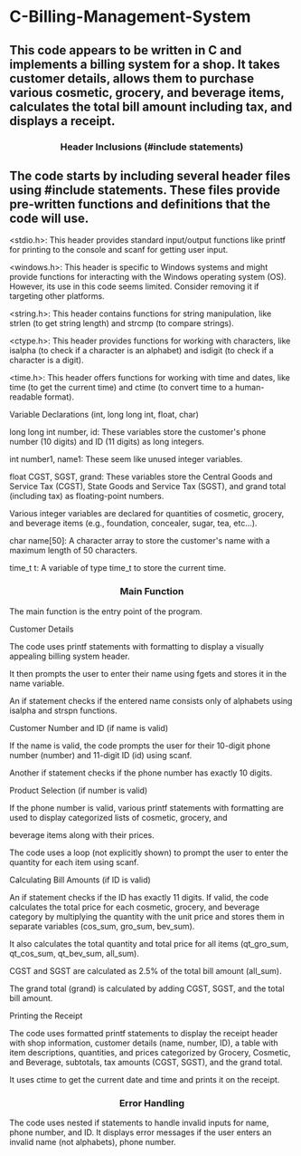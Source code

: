 # C-Billing-Management-System
<h2>This code appears to be written in C and implements a billing system for a shop. It takes customer details, allows them to purchase  various cosmetic, grocery, and beverage items, calculates the total bill amount including tax, and displays a receipt.</h2>


<h3><p align="center"><b>Header Inclusions (#include statements)</b></p></h3>

<h2>The code starts by including several header files using #include statements. These files provide pre-written functions and definitions that the code will use. </h2>

 <stdio.h>: This header provides standard input/output functions like printf for printing to the console and scanf for getting user input.
 
 <windows.h>: This header is specific to Windows systems and might provide functions for interacting with the Windows operating system 
              (OS). However, its use in this code seems limited. Consider removing it if targeting other platforms.
 
 <string.h>: This header contains functions for string manipulation, like strlen (to get string length) and strcmp (to compare strings).
 
 <ctype.h>: This header provides functions for working with characters, like isalpha (to check if a character is an alphabet) and isdigit 
            (to check if a character is a digit).
 
 <time.h>: This header offers functions for working with time and dates, like time (to get the current time) and ctime (to convert time 
           to a human-readable format).
           



            
Variable Declarations (int, long long int, float, char)

long long int number, id: These variables store the customer's phone number (10 digits) and ID (11 digits) as long integers.

int number1, name1: These seem like unused integer variables.

float CGST, SGST, grand: These variables store the Central Goods and Service Tax (CGST), State Goods and Service Tax (SGST), and grand 
total (including tax) as floating-point numbers.

Various integer variables are declared for quantities of cosmetic, grocery, and beverage items (e.g., foundation, concealer, sugar, tea, etc...).

char name[50]: A character array to store the customer's name with a maximum length of 50 characters.

time_t t: A variable of type time_t to store the current time.



<h3><p align="center"><b>Main Function</b></p></h3>



The main function is the entry point of the program.

Customer Details

The code uses printf statements with formatting to display a visually appealing billing system header.

It then prompts the user to enter their name using fgets and stores it in the name variable.

An if statement checks if the entered name consists only of alphabets using isalpha and strspn functions.

Customer Number and ID (if name is valid)

If the name is valid, the code prompts the user for their 10-digit phone number (number) and 11-digit ID (id) using scanf.

Another if statement checks if the phone number has exactly 10 digits.

Product Selection (if number is valid)

If the phone number is valid, various printf statements with formatting are used to display categorized lists of cosmetic, grocery, and 

beverage items along with their prices.

The code uses a loop (not explicitly shown) to prompt the user to enter the quantity for each item using scanf.

Calculating Bill Amounts (if ID is valid)



An if statement checks if the ID has exactly 11 digits. If valid, the code calculates the total price for each cosmetic, grocery, and beverage category by multiplying the quantity with the unit price and stores them in separate variables (cos_sum, gro_sum, bev_sum).

It also calculates the total quantity and total price for all items (qt_gro_sum, qt_cos_sum, qt_bev_sum, all_sum).

CGST and SGST are calculated as 2.5% of the total bill amount (all_sum).

The grand total (grand) is calculated by adding CGST, SGST, and the total bill amount.

Printing the Receipt

The code uses formatted printf statements to display the receipt header with shop information, customer details (name, number, ID), a table with item descriptions, quantities, and prices categorized by Grocery, Cosmetic, and Beverage, subtotals, tax amounts (CGST, SGST), and the grand total.

It uses ctime to get the current date and time and prints it on the receipt.


<h3><p align="center"><b>Error Handling</b></p></h3>



The code uses nested if statements to handle invalid inputs for name, phone number, and ID. It displays error messages if the user enters an invalid name (not alphabets), phone number.
